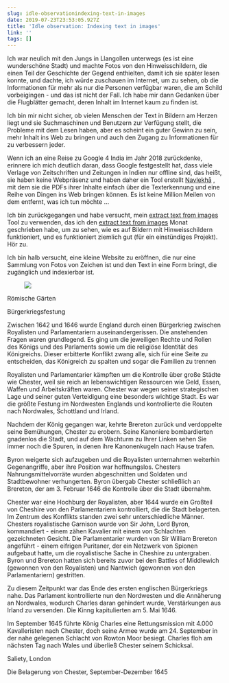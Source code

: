 ```yaml
---
slug: idle-observationindexing-text-in-images
date: 2019-07-23T23:53:05.927Z
title: 'Idle observation: Indexing text in images'
link: ''
tags: []
---
```


Ich war neulich mit den Jungs in Llangollen unterwegs (es ist eine wunderschöne Stadt) und machte Fotos von den Hinweisschildern, die einen Teil der Geschichte der Gegend enthielten, damit ich sie später lesen konnte, und dachte, ich würde zuschauen im Internet, um zu sehen, ob die Informationen für mehr als nur die Personen verfügbar waren, die am Schild vorbeigingen - und das ist nicht der Fall. Ich habe mir dann Gedanken über die Flugblätter gemacht, deren Inhalt im Internet kaum zu finden ist.

Ich bin mir nicht sicher, ob vielen Menschen der Text in Bildern am Herzen liegt und sie Suchmaschinen und Benutzern zur Verfügung stellt, die Probleme mit dem Lesen haben, aber es scheint ein guter Gewinn zu sein, mehr Inhalt ins Web zu bringen und auch den Zugang zu Informationen für zu verbessern jeder.

Wenn ich an eine Reise zu Google 4 India im Jahr 2018 zurückdenke, erinnere ich mich deutlich daran, dass Google festgestellt hat, dass viele Verlage von Zeitschriften und Zeitungen in Indien nur offline sind, das heißt, sie haben keine Webpräsenz und haben daher ein Tool erstellt [Navlekh&#x0101;](https://navlekha.withgoogle.com/intl/en/#!/overview) , mit dem sie die PDFs ihrer Inhalte einfach über die Texterkennung und eine Reihe von Dingen ins Web bringen können. Es ist keine Million Meilen von dem entfernt, was ich tun möchte ...

Ich bin zurückgegangen und habe versucht, mein [extract text from images](/extracting-text-from-an-imageexperiments-with-shape-detection/) Tool zu verwenden, das ich den [extract text from images](/extracting-text-from-an-imageexperiments-with-shape-detection/) Monat geschrieben habe, um zu sehen, wie es auf Bildern mit Hinweisschildern funktioniert, und es funktioniert ziemlich gut (für ein einstündiges Projekt). Hör zu.

Ich bin halb versucht, eine kleine Website zu eröffnen, die nur eine Sammlung von Fotos von Zeichen ist und den Text in eine Form bringt, die zugänglich und indexierbar ist.

<figure><img src="/images/2019-07-23-idle-observationindexing-text-in-images-0.jpeg"></figure>

Römische Gärten

Bürgerkriegsfestung

Zwischen 1642 und 1646 wurde England durch einen Bürgerkrieg zwischen Royalisten und Parlamentariern auseinandergerissen. Die anstehenden Fragen waren grundlegend. Es ging um die jeweiligen Rechte und Rollen des Königs und des Parlaments sowie um die religiöse Identität des Königreichs. Dieser erbitterte Konflikt zwang alle, sich für eine Seite zu entscheiden, das Königreich zu spalten und sogar die Familien zu trennen

Royalisten und Parlamentarier kämpften um die Kontrolle über große Städte wie Chester, weil sie reich an lebenswichtigen Ressourcen wie Geld, Essen, Waffen und Arbeitskräften waren. Chester war wegen seiner strategischen Lage und seiner guten Verteidigung eine besonders wichtige Stadt. Es war die größte Festung im Nordwesten Englands und kontrollierte die Routen nach Nordwales, Schottland und Irland.

Nachdem der König gegangen war, kehrte Brereton zurück und verdoppelte seine Bemühungen, Chester zu erobern. Seine Kanoniere bombardierten gnadenlos die Stadt, und auf dem Wachturm zu Ihrer Linken sehen Sie immer noch die Spuren, in denen ihre Kanonenkugeln nach Hause trafen.

Byron weigerte sich aufzugeben und die Royalisten unternahmen weiterhin Gegenangriffe, aber ihre Position war hoffnungslos. Chesters Nahrungsmittelvorräte wurden abgeschnitten und Soldaten und Stadtbewohner verhungerten. Byron übergab Chester schließlich an Brereton, der am 3. Februar 1646 die Kontrolle über die Stadt übernahm.

Chester war eine Hochburg der Royalisten, aber 1644 wurde ein Großteil von Cheshire von den Parlamentariern kontrolliert, die die Stadt belagerten. Im Zentrum des Konflikts standen zwei sehr unterschiedliche Männer. Chesters royalistische Garnison wurde von Sir John, Lord Byron, kommandiert - einem zähen Kavalier mit einem von Schlachten gezeichneten Gesicht. Die Parlamentarier wurden von Sir William Brereton angeführt - einem eifrigen Puritaner, der ein Netzwerk von Spionen aufgebaut hatte, um die royalistische Sache in Cheshire zu untergraben. Byron und Brereton hatten sich bereits zuvor bei den Battles of Middlewich (gewonnen von den Royalisten) und Nantwich (gewonnen von den Parlamentariern) gestritten.

Zu diesem Zeitpunkt war das Ende des ersten englischen Bürgerkriegs nahe. Das Parlament kontrollierte nun den Nordwesten und die Annäherung an Nordwales, wodurch Charles daran gehindert wurde, Verstärkungen aus Irland zu versenden. Die Kinng kapitulierten am 5. Mai 1646.

Im September 1645 führte König Charles eine Rettungsmission mit 4.000 Kavalleristen nach Chester, doch seine Armee wurde am 24. September in der nahe gelegenen Schlacht von Rowton Moor besiegt. Charles floh am nächsten Tag nach Wales und überließ Chester seinem Schicksal.

Saliety, London

Die Belagerung von Chester, September-Dezember 1645

